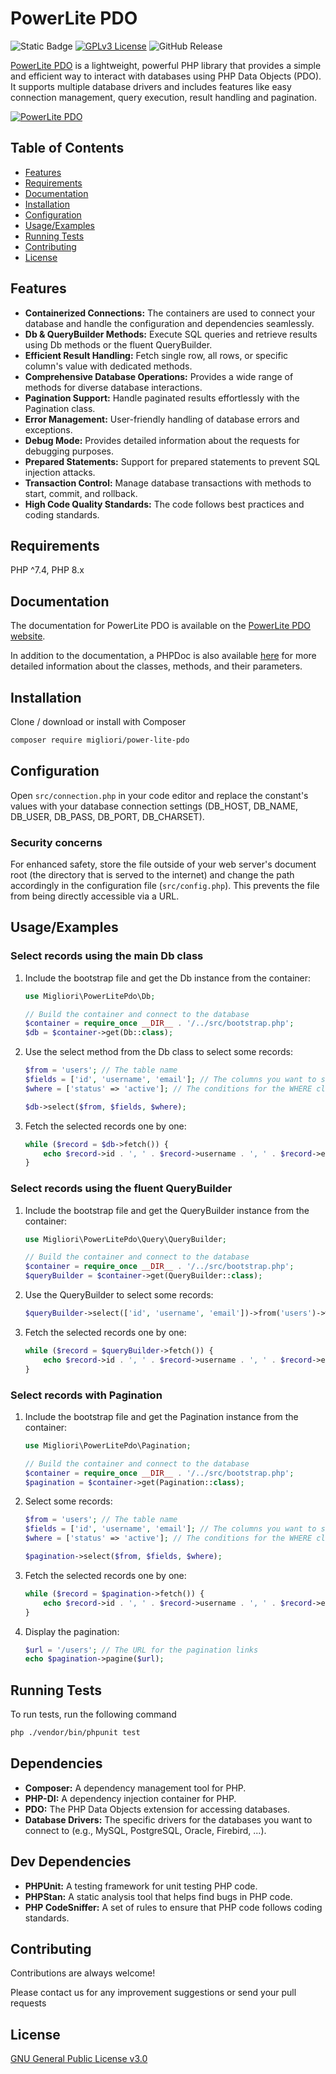 
# PowerLite PDO

![Static Badge](https://img.shields.io/badge/php%207.4+-fafafa?logo=php) [![GPLv3 License](https://img.shields.io/badge/License-GPL%20v3-yellow.svg)](https://opensource.org/licenses/) ![GitHub Release](https://img.shields.io/github/v/release/migliori/power-lite-pdo)

[PowerLite PDO](https://www.powerlitepdo.com) is a lightweight, powerful PHP library that provides a simple and efficient way to interact with databases using PHP Data Objects (PDO).
It supports multiple database drivers and includes features like easy connection management, query execution, result handling and pagination.

[![PowerLite PDO](https://www.powerlitepdo.com/images/powerlite-pdo-logo-horizontal_hub35d7904902ab68b0689921e5207cfe8_6821_960x320_resize_q75_h2_box_3.webp)](https://www.powerlitepdo.com)

## Table of Contents

- [Features](#features)
- [Requirements](#requirements)
- [Documentation](#documentation)
- [Installation](#installation)
- [Configuration](#configuration)
- [Usage/Examples](#usageexamples)
- [Running Tests](#running-tests)
- [Contributing](#contributing)
- [License](#license)

## Features

- **Containerized Connections:** The containers are used to connect your database and handle the configuration and dependencies seamlessly.
- **Db & QueryBuilder Methods:** Execute SQL queries and retrieve results using Db methods or the fluent QueryBuilder.
- **Efficient Result Handling:** Fetch single row, all rows, or specific column's value with dedicated methods.
- **Comprehensive Database Operations:** Provides a wide range of methods for diverse database interactions.
- **Pagination Support:** Handle paginated results effortlessly with the Pagination class.
- **Error Management:** User-friendly handling of database errors and exceptions.
- **Debug Mode:** Provides detailed information about the requests for debugging purposes.
- **Prepared Statements:** Support for prepared statements to prevent SQL injection attacks.
- **Transaction Control:** Manage database transactions with methods to start, commit, and rollback.
- **High Code Quality Standards:** The code follows best practices and coding standards.

## Requirements

PHP ^7.4, PHP 8.x

## Documentation

The documentation for PowerLite PDO is available on the [PowerLite PDO website](https://www.powerlitepdo.com).

In addition to the documentation, a PHPDoc is also available [here](doc/index.html) for more detailed information about the classes, methods, and their parameters.

## Installation

Clone / download or install with Composer

```bash
composer require migliori/power-lite-pdo
```

## Configuration

Open `src/connection.php` in your code editor and replace the constant's values with your database connection settings (DB_HOST, DB_NAME, DB_USER, DB_PASS, DB_PORT, DB_CHARSET).

### Security concerns

For enhanced safety, store the file outside of your web server's document root (the directory that is served to the internet) and change the path accordingly in the configuration file (`src/config.php`). This prevents the file from being directly accessible via a URL.

## Usage/Examples

### Select records using the main Db class

1. Include the bootstrap file and get the Db instance from the container:

    ```php
    use Migliori\PowerLitePdo\Db;

    // Build the container and connect to the database
    $container = require_once __DIR__ . '/../src/bootstrap.php';
    $db = $container->get(Db::class);
    ```

2. Use the select method from the Db class to select some records:

    ```php
    $from = 'users'; // The table name
    $fields = ['id', 'username', 'email']; // The columns you want to select
    $where = ['status' => 'active']; // The conditions for the WHERE clause

    $db->select($from, $fields, $where);
    ```

3. Fetch the selected records one by one:

    ```php
    while ($record = $db->fetch()) {
        echo $record->id . ', ' . $record->username . ', ' . $record->email . "\n";
    }
    ```

### Select records using the fluent QueryBuilder

1. Include the bootstrap file and get the QueryBuilder instance from the container:

    ```php
    use Migliori\PowerLitePdo\Query\QueryBuilder;

    // Build the container and connect to the database
    $container = require_once __DIR__ . '/../src/bootstrap.php';
    $queryBuilder = $container->get(QueryBuilder::class);
    ```

2. Use the QueryBuilder to select some records:

    ```php
    $queryBuilder->select(['id', 'username', 'email'])->from('users')->where(['status' => 'active'])->execute();
    ```

3. Fetch the selected records one by one:

    ```php
    while ($record = $queryBuilder->fetch()) {
        echo $record->id . ', ' . $record->username . ', ' . $record->email . "\n";
    }
    ```

### Select records with Pagination

1. Include the bootstrap file and get the Pagination instance from the container:

    ```php
    use Migliori\PowerLitePdo\Pagination;

    // Build the container and connect to the database
    $container = require_once __DIR__ . '/../src/bootstrap.php';
    $pagination = $container->get(Pagination::class);
    ```

2. Select some records:

    ```php
    $from = 'users'; // The table name
    $fields = ['id', 'username', 'email']; // The columns you want to select
    $where = ['status' => 'active']; // The conditions for the WHERE clause

    $pagination->select($from, $fields, $where);
    ```

3. Fetch the selected records one by one:

    ```php
    while ($record = $pagination->fetch()) {
        echo $record->id . ', ' . $record->username . ', ' . $record->email . "\n";
    }
    ```

4. Display the pagination:

    ```php
    $url = '/users'; // The URL for the pagination links
    echo $pagination->pagine($url);
    ```

## Running Tests

To run tests, run the following command

```bash
php ./vendor/bin/phpunit test
```

## Dependencies

- **Composer:** A dependency management tool for PHP.
- **PHP-DI:** A dependency injection container for PHP.
- **PDO:** The PHP Data Objects extension for accessing databases.
- **Database Drivers:** The specific drivers for the databases you want to connect to (e.g., MySQL, PostgreSQL, Oracle, Firebird, ...).

## Dev Dependencies

- **PHPUnit:** A testing framework for unit testing PHP code.
- **PHPStan:** A static analysis tool that helps find bugs in PHP code.
- **PHP CodeSniffer:** A set of rules to ensure that PHP code follows coding standards.

## Contributing

Contributions are always welcome!

Please contact us for any improvement suggestions or send your pull requests

## License

[GNU General Public License v3.0](https://choosealicense.com/licenses/gpl-3.0/)
